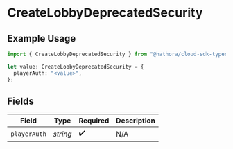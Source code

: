 # CreateLobbyDeprecatedSecurity

## Example Usage

```typescript
import { CreateLobbyDeprecatedSecurity } from "@hathora/cloud-sdk-typescript/models/operations";

let value: CreateLobbyDeprecatedSecurity = {
  playerAuth: "<value>",
};
```

## Fields

| Field              | Type               | Required           | Description        |
| ------------------ | ------------------ | ------------------ | ------------------ |
| `playerAuth`       | *string*           | :heavy_check_mark: | N/A                |